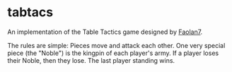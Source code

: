 # tabtacs
An implementation of the Table Tactics game designed by <a href="https://github.com/Faolan7">Faolan7</a>.

The rules are simple: Pieces move and attack each other.
One very special piece (the "Noble") is the kingpin of each player's army.
If a player loses their Noble, then they lose.
The last player standing wins.
